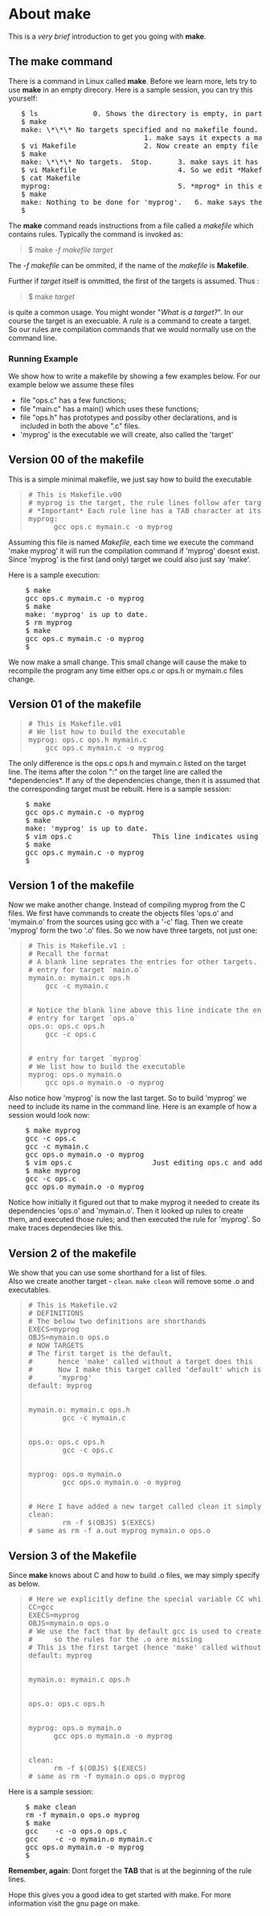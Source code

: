 # About make

This is a *very brief* introduction to get you going with **make**.  

## The make command

There is a command in Linux called **make**.  Before we learn more, lets try to use **make** in an empty direcory.
Here is a sample session, you can try this yourself:
<pre>
   $ ls			    0. Shows the directory is empty, in particular it doesnt have a file called *Makefile*
   $ make
   make: \*\*\* No targets specified and no makefile found.  Stop.
                                1. make says it expects a makefile; so in the next lets create a file called *Makefile*
   $ vi Makefile                2. Now create an empty file with the name *Makefile*
   $ make
   make: \*\*\* No targets.  Stop.      3. make says it has no targets
   $ vi Makefile                        4. So we edit *Makefile* and jus put one word on a new line with a colon *mprog:*
   $ cat Makefile
   myprog:                              5. *mprog* in this example is a `target` (more about that later)
   $ make
   make: Nothing to be done for 'myprog'.   6. make says there is nothing to be done for the target myprog
   $
</pre>
The **make** command reads instructions from a file called a *makefile* which contains rules. Typically the command is invoked as:
   > $ make *-f  makefile*  *target* 

   The *-f makefile* can be ommited, if the name of the *makefile* is **Makefile**.
   
   Further if *target* itself is ommitted, the first of the targets is
   assumed. Thus :
   > $ make *target*     

   is quite a common usage. You might wonder "*What is a target?*". In our course the target is an execuable. A *rule*
   is a command to create a target. So our rules are compilation commands that we would normally use on the command line.
### Running Example
   We show how to write a makefile by showing a few examples below.
   For our example below we assume these files  
   * file "ops.c" has a few functions; 
   * file "main.c" has a main() which uses these functions;  
   * file "ops.h" has prototypes and possiby other declarations, and is included in both the above ".c" files.  
   * 'myprog' is the executable we will create, also called the 'target'

## Version 00 of the makefile
This is a simple minimal makefile, we just say how to build the executable
<blockquote>
<pre>
# This is Makefile.v00
# myprog is the target, the rule lines follow afer target line
# *Important* Each rule line has a TAB character at its begining
myprog:
      gcc ops.c mymain.c -o myprog
</pre>
</blockquote>

Assuming this file is named *Makefile*, each time we execute the command 
'make myprog' it will run the compilation command if 'myprog' doesnt exist. Since
'myprog' is the first (and only) target we could also just say 'make'.

Here is a sample execution:
<pre>
    $ make
    gcc ops.c mymain.c -o myprog
    $ make
    make: 'myprog' is up to date.
    $ rm myprog
    $ make
    gcc ops.c mymain.c -o myprog
    $
</pre>

We now make a small change. This small change will cause the make to recompile the program 
any time either ops.c or ops.h or mymain.c files change.

## Version 01 of the makefile
<blockquote>
<pre>
# This is Makefile.v01
# We list how to build the executable
myprog: ops.c ops.h mymain.c
    gcc ops.c mymain.c -o myprog
</pre>
</blockquote>
The only difference is the ops.c ops.h and mymain.c listed on the target line. The items after the colon ":" on the target line are called the *dependencies*. If any of the dependencies change, then it is assumed that the corresponding target must be rebuilt.
Here is a sample session:
<pre>
    $ make
    gcc ops.c mymain.c -o myprog
    $ make
    make: 'myprog' is up to date.
    $ vim ops.c                   This line indicates using vim and changing the file perhaps just some comments
    $ make
    gcc ops.c mymain.c -o myprog
    $
</pre>

## Version 1 of the makefile

Now we make another change. Instead of compiling myprog from the C files. We first have commands to create the objects files 'ops.o' and 'mymain.o' from the sources using gcc with a '-c' flag. Then we create 'myprog' form the two '.o' files. So we now have three targets, not just one:
<blockquote>
<pre>
# This is Makefile.v1 :
# Recall the format
# A blank line seprates the entries for other targets.
# entry for target `main.o`
mymain.o: mymain.c ops.h
    gcc -c mymain.c
<br>
# Notice the blank line above this line indicate the end of the previous targets rules  
# entry for target `ops.o`
ops.o: ops.c ops.h
    gcc -c ops.c
<br>
# entry for target `myprog`
# We list how to build the executable
myprog: ops.o mymain.o
    gcc ops.o mymain.o -o myprog
</pre>
</blockquote>
Also notice how 'myprog' is now the last target. So to build 'myprog' we need to include its name in the command line.
Here is an example of how a session would look now:
<pre>
    $ make myprog
    gcc -c ops.c
    gcc -c mymain.c
    gcc ops.o mymain.o -o myprog
    $ vim ops.c                   Just editing ops.c and adding comments, maybe
    $ make myprog
    gcc -c ops.c
    gcc ops.o mymain.o -o myprog
</pre>
Notice how initially it figured out that to make myprog it needed to create its dependencies 'ops.o' and 'mymain.o'. 
Then it looked up rules to create them, and executed those rules; and then executed the rule for 'myprog'. So make
traces dependecies like this.

## Version 2 of the makefile
We show that you can use some shorthand for a list of files.    
Also we create another target - `clean`. `make clean` will remove some .o and executables.  
<blockquote>
<pre>
# This is Makefile.v2
# DEFINITIONS
# The below two definitions are shorthands
EXECS=myprog
OBJS=mymain.o ops.o
# NOW TARGETS
# The first target is the default,
#      hence 'make' called without a target does this
#      Now I make this target called 'default' which is nothing but same as
#      'myprog'
default: myprog
<br>
mymain.o: mymain.c ops.h
        gcc -c mymain.c
<br>
ops.o: ops.c ops.h
        gcc -c ops.c
<br>
myprog: ops.o mymain.o
        gcc ops.o mymain.o -o myprog
<br>
# Here I have added a new target called clean it simply removes some files
clean:
        rm -f $(OBJS) $(EXECS)
# same as rm -f a.out myprog mymain.o ops.o
</pre>
</blockquote>


## Version 3 of the Makefile
Since **make** knows about C and how to build .o files, we may simply specify as below.  
<blockquote>
<pre>
# Here we explicitly define the special variable CC which will be used for compiling C files.
CC=gcc
EXECS=myprog
OBJS=mymain.o ops.o
# We use the fact that by default gcc is used to create .o file from .c file
#     so the rules for the .o are missing
# This is the first target (hence 'make' called without a target does this)
default: myprog
<br>
mymain.o: mymain.c ops.h
<br>
ops.o: ops.c ops.h
<br>
myprog: ops.o mymain.o
      gcc ops.o mymain.o -o myprog
<br>
clean:
  	  rm -f $(OBJS) $(EXECS)
# same as rm -f mymain.o ops.o myprog
</pre>
</blockquote>
Here is a sample session:
<pre>
    $ make clean
    rm -f mymain.o ops.o myprog 
    $ make
    gcc    -c -o ops.o ops.c
    gcc    -c -o mymain.o mymain.c
    gcc ops.o mymain.o -o myprog
    $
</pre>

**Remember, again**: 
Dont forget the **TAB** that is at the beginning of the rule lines.
 
Hope this gives you a good idea to get started with make. For more information visit the gnu page on make.
